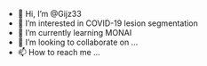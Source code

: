 - 👋 Hi, I’m @Gijz33
- 👀 I’m interested in COVID-19 lesion segmentation
- 🌱 I’m currently learning MONAI
- 💞️ I’m looking to collaborate on ...
- 📫 How to reach me ...

<!---
Gijz33/Gijz33 is a ✨ special ✨ repository because its `README.md` (this file) appears on your GitHub profile.
You can click the Preview link to take a look at your changes.
--->
